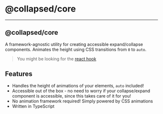 # @collapsed/core

---

## @collapsed/core

A framework-agnostic utility for creating accessible expand/collapse components. Animates the height using CSS transitions from `0` to `auto`.

> You might be looking for the [react hook](../react)

## Features

- Handles the height of animations of your elements, `auto` included!
- Accessible out of the box - no need to worry if your collapse/expand component is accessible, since this takes care of it for you!
- No animation framework required! Simply powered by CSS animations
- Written in TypeScript
